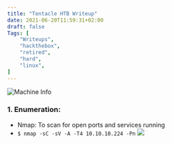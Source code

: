 ```yaml
---
title: "Tentacle HTB Writeup"
date: 2021-06-20T11:59:31+02:00
draft: false
Tags: [
    "Writeups",
    "hackthebox",
    "retired",
    "hard",
    "linux",
]
---
```

![Machine Info](/images/tentacle/1.png)

### 1. Enumeration:
* Nmap:
To scan for open ports and services running
 * ``$ nmap -sC -sV -A -T4 10.10.10.224 -Pn``
![](/images/tentacle/2.png)
